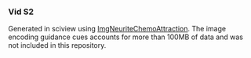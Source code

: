 

### Vid S2



Generated in sciview using  [ImgNeuriteChemoAttraction](https://github.com/morphonets/cx3d/blob/master/src/main/java/sc/iview/cx3d/commands/ImgNeuriteChemoAttraction.java). The image encoding guidance cues accounts for more than 100MB of data and was not included in this repository.